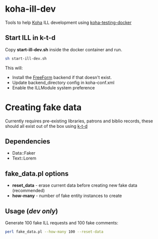# koha-ill-dev
Tools to help [Koha](https://koha-community.org/) ILL development using [koha-testing-docker](https://gitlab.com/koha-community/koha-testing-docker)

## Start ILL in k-t-d
Copy **start-ill-dev.sh** inside the docker container and run.

```sh
sh start-ill-dev.sh
```

This will:
* Install the [FreeForm](https://github.com/PTFS-Europe/koha-ill-freeform) backend if that doesn't exist. 
* Update backend_directory config in koha-conf.xml
* Enable the ILLModule system preference

# Creating fake data
Currently requires pre-existing libraries, patrons and biblio records, these should all exist out of the box using [k-t-d](https://gitlab.com/koha-community/koha-testing-docker)

## Dependencies
* Data::Faker
* Text::Lorem

## fake_data.pl options
* **reset_data** - erase current data before creating new fake data (recommended)
* **how-many** - number of fake entity instances to create

## Usage (_dev only_)

Generate 100 fake ILL requests and 100 fake comments:

```sh
perl fake_data.pl --how-many 100 --reset-data
```

